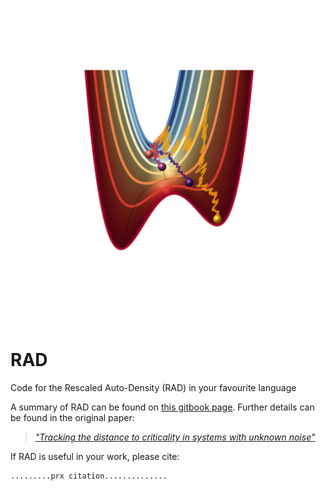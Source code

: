 ![RAD.png](RAD.png)
# RAD
Code for the Rescaled Auto-Density (RAD) in your favourite language

A summary of RAD can be found on [this gitbook page](.....).
Further details can be found in the original paper:
> [_"Tracking the distance to criticality in systems with unknown noise"_](...)

If RAD is useful in your work, please cite:
```
.........prx citation..............
```
